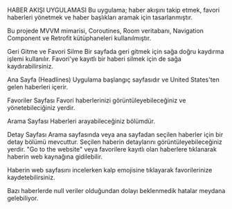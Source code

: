 HABER AKIŞI UYGULAMASI
Bu uygulama; haber akışını takip etmek, favori haberleri yönetmek ve haber başlıkları aramak için tasarlanmıştır.

Bu projede MVVM mimarisi, Coroutines, Room veritabanı, Navigation Component ve Retrofit kütüphaneleri kullanılmıştır.


Geri Gitme ve Favori Silme
Bir sayfada geri gitmek için sağa doğru kaydırma işlemi kullanılır. Favori'ye kayıtlı bir haberi silmek için de sağa kaydırabilirsiniz.

Ana Sayfa (Headlines)
Uygulama başlangıç sayfasıdır ve United States'ten gelen haberleri içerir.

Favoriler Sayfası
Favori haberlerinizi görüntüleyebileceğiniz ve yönetebileciğiniz  yerdir.

Arama Sayfası
Haberleri arayabileceğiniz bölümdür.

Detay Sayfası
Arama sayfasında veya ana sayfadan seçilen haberler için bir detay bölümü mevcuttur.
Seçilen haberin detaylarını görüntüleyebileceğiniz yerdir. 
"Go to the website" veya favorilere kayıtlı olan haberlere tıklanarak haberin web kaynağına gidilebilir.

Haberin web sayfasını incelerken kalp emojisine tıklayarak favorilerinize kaydetebilirsiniz.

Bazı haberlerde null veriler olduğundan dolayı beklenmedik hatalar meydana gelebiliyor.
